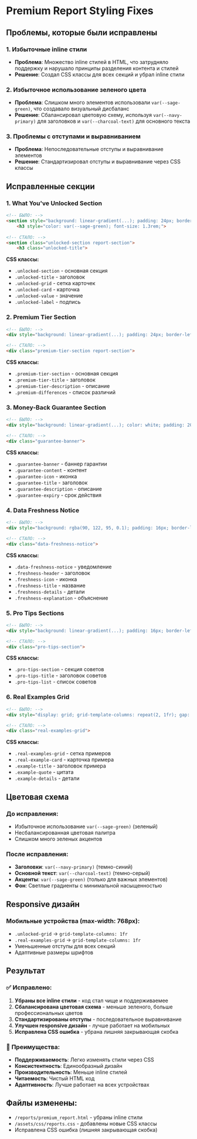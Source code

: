 # Premium Report Styling Fixes

## Проблемы, которые были исправлены

### 1. **Избыточные inline стили**
- **Проблема**: Множество inline стилей в HTML, что затрудняло поддержку и нарушало принципы разделения контента и стилей
- **Решение**: Создал CSS классы для всех секций и убрал inline стили

### 2. **Избыточное использование зеленого цвета**
- **Проблема**: Слишком много элементов использовали `var(--sage-green)`, что создавало визуальный дисбаланс
- **Решение**: Сбалансировал цветовую схему, используя `var(--navy-primary)` для заголовков и `var(--charcoal-text)` для основного текста

### 3. **Проблемы с отступами и выравниванием**
- **Проблема**: Непоследовательные отступы и выравнивание элементов
- **Решение**: Стандартизировал отступы и выравнивание через CSS классы

## Исправленные секции

### 1. **What You've Unlocked Section**
```html
<!-- БЫЛО: -->
<section style="background: linear-gradient(...); padding: 24px; border: 2px solid var(--sage-green);">
    <h3 style="color: var(--sage-green); font-size: 1.3rem;">
    
<!-- СТАЛО: -->
<section class="unlocked-section report-section">
    <h3 class="unlocked-title">
```

**CSS классы:**
- `.unlocked-section` - основная секция
- `.unlocked-title` - заголовок
- `.unlocked-grid` - сетка карточек
- `.unlocked-card` - карточка
- `.unlocked-value` - значение
- `.unlocked-label` - подпись

### 2. **Premium Tier Section**
```html
<!-- БЫЛО: -->
<div style="background: linear-gradient(...); padding: 24px; border-left: 4px solid var(--sage-green);">

<!-- СТАЛО: -->
<div class="premium-tier-section report-section">
```

**CSS классы:**
- `.premium-tier-section` - основная секция
- `.premium-tier-title` - заголовок
- `.premium-tier-description` - описание
- `.premium-differences` - список различий

### 3. **Money-Back Guarantee Section**
```html
<!-- БЫЛО: -->
<div style="background: linear-gradient(...); color: white; padding: 20px;">

<!-- СТАЛО: -->
<div class="guarantee-banner">
```

**CSS классы:**
- `.guarantee-banner` - баннер гарантии
- `.guarantee-content` - контент
- `.guarantee-icon` - иконка
- `.guarantee-title` - заголовок
- `.guarantee-description` - описание
- `.guarantee-expiry` - срок действия

### 4. **Data Freshness Notice**
```html
<!-- БЫЛО: -->
<div style="background: rgba(90, 122, 95, 0.1); padding: 16px; border-left: 4px solid var(--sage-green);">

<!-- СТАЛО: -->
<div class="data-freshness-notice">
```

**CSS классы:**
- `.data-freshness-notice` - уведомление
- `.freshness-header` - заголовок
- `.freshness-icon` - иконка
- `.freshness-title` - название
- `.freshness-details` - детали
- `.freshness-explanation` - объяснение

### 5. **Pro Tips Sections**
```html
<!-- БЫЛО: -->
<div style="background: linear-gradient(...); padding: 16px; border-left: 4px solid var(--sage-green);">

<!-- СТАЛО: -->
<div class="pro-tips-section">
```

**CSS классы:**
- `.pro-tips-section` - секция советов
- `.pro-tips-title` - заголовок советов
- `.pro-tips-list` - список советов

### 6. **Real Examples Grid**
```html
<!-- БЫЛО: -->
<div style="display: grid; grid-template-columns: repeat(2, 1fr); gap: 16px;">

<!-- СТАЛО: -->
<div class="real-examples-grid">
```

**CSS классы:**
- `.real-examples-grid` - сетка примеров
- `.real-example-card` - карточка примера
- `.example-title` - заголовок примера
- `.example-quote` - цитата
- `.example-details` - детали

## Цветовая схема

### **До исправления:**
- Избыточное использование `var(--sage-green)` (зеленый)
- Несбалансированная цветовая палитра
- Слишком много зеленых акцентов

### **После исправления:**
- **Заголовки**: `var(--navy-primary)` (темно-синий)
- **Основной текст**: `var(--charcoal-text)` (темно-серый)
- **Акценты**: `var(--sage-green)` (только для важных элементов)
- **Фон**: Светлые градиенты с минимальной насыщенностью

## Responsive дизайн

### **Мобильные устройства (max-width: 768px):**
- `.unlocked-grid` → `grid-template-columns: 1fr`
- `.real-examples-grid` → `grid-template-columns: 1fr`
- Уменьшенные отступы для всех секций
- Адаптивные размеры шрифтов

## Результат

### ✅ **Исправлено:**
1. **Убраны все inline стили** - код стал чище и поддерживаемее
2. **Сбалансирована цветовая схема** - меньше зеленого, больше профессиональных цветов
3. **Стандартизированы отступы** - последовательное выравнивание
4. **Улучшен responsive дизайн** - лучше работает на мобильных
5. **Исправлена CSS ошибка** - убрана лишняя закрывающая скобка

### 🎯 **Преимущества:**
- **Поддерживаемость**: Легко изменять стили через CSS
- **Консистентность**: Единообразный дизайн
- **Производительность**: Меньше inline стилей
- **Читаемость**: Чистый HTML код
- **Адаптивность**: Лучше работает на всех устройствах

## Файлы изменены:
- `/reports/premium_report.html` - убраны inline стили
- `/assets/css/reports.css` - добавлены новые CSS классы
- Исправлена CSS ошибка (лишняя закрывающая скобка)
